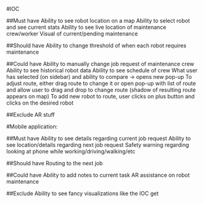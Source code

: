 #IOC

##Must have
Ability to see robot location on a map
Ability to select robot and see current stats
Ability to see live location of maintenance crew/worker
Visual of current/pending maintenance

##Should have
Ability to change threshold of when each robot requires maintenance 

##Could have
Ability to manually change job request of maintenance crew
Ability to see historical robot data
Ability to see schedule of crew
What user has selected (on sidebar) and ability to compare → opens new pop-up
To adjust route, either drag route to change it or open pop-up with list of route and allow user to drag and drop to change route (shadow of resulting route appears on map)
To add new robot to route, user clicks on plus button and clicks on the desired robot

##Exclude
AR stuff


#Mobile application:

##Must have
Ability to see details regarding current job request
Ability to see location/details regarding next job request
Safety warning regarding looking at phone while working/driving/walking/etc

##Should have
Routing to the next job

##Could have
Ability to add notes to current task
AR assistance on robot maintenance

##Exclude
Ability to see fancy visualizations like the IOC get
